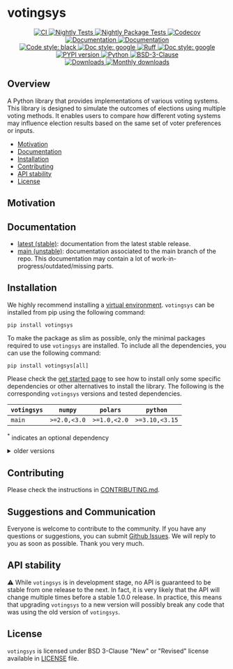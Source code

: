 # votingsys

<p align="center">
    <a href="https://github.com/durandtibo/votingsys/actions">
        <img alt="CI" src="https://github.com/durandtibo/votingsys/workflows/CI/badge.svg">
    </a>
    <a href="https://github.com/durandtibo/votingsys/actions">
        <img alt="Nightly Tests" src="https://github.com/durandtibo/votingsys/workflows/Nightly%20Tests/badge.svg">
    </a>
    <a href="https://github.com/durandtibo/votingsys/actions">
        <img alt="Nightly Package Tests" src="https://github.com/durandtibo/votingsys/workflows/Nightly%20Package%20Tests/badge.svg">
    </a>
    <a href="https://codecov.io/gh/durandtibo/votingsys">
        <img alt="Codecov" src="https://codecov.io/gh/durandtibo/votingsys/branch/main/graph/badge.svg">
    </a>
    <br/>
    <a href="https://durandtibo.github.io/votingsys/">
        <img alt="Documentation" src="https://github.com/durandtibo/votingsys/workflows/Documentation%20(stable)/badge.svg">
    </a>
    <a href="https://durandtibo.github.io/votingsys/">
        <img alt="Documentation" src="https://github.com/durandtibo/votingsys/workflows/Documentation%20(unstable)/badge.svg">
    </a>
    <br/>
    <a href="https://github.com/psf/black">
        <img  alt="Code style: black" src="https://img.shields.io/badge/code%20style-black-000000.svg">
    </a>
    <a href="https://google.github.io/styleguide/pyguide.html#s3.8-comments-and-docstrings">
        <img  alt="Doc style: google" src="https://img.shields.io/badge/%20style-google-3666d6.svg">
    </a>
    <a href="https://github.com/astral-sh/ruff">
        <img src="https://img.shields.io/endpoint?url=https://raw.githubusercontent.com/astral-sh/ruff/main/assets/badge/v2.json" alt="Ruff" style="max-width:100%;">
    </a>
    <a href="https://github.com/guilatrova/tryceratops">
        <img  alt="Doc style: google" src="https://img.shields.io/badge/try%2Fexcept%20style-tryceratops%20%F0%9F%A6%96%E2%9C%A8-black">
    </a>
    <br/>
    <a href="https://pypi.org/project/votingsys/">
        <img alt="PYPI version" src="https://img.shields.io/pypi/v/votingsys">
    </a>
    <a href="https://pypi.org/project/votingsys/">
        <img alt="Python" src="https://img.shields.io/pypi/pyversions/votingsys.svg">
    </a>
    <a href="https://opensource.org/licenses/BSD-3-Clause">
        <img alt="BSD-3-Clause" src="https://img.shields.io/pypi/l/votingsys">
    </a>
    <br/>
    <a href="https://pepy.tech/project/votingsys">
        <img  alt="Downloads" src="https://static.pepy.tech/badge/votingsys">
    </a>
    <a href="https://pepy.tech/project/votingsys">
        <img  alt="Monthly downloads" src="https://static.pepy.tech/badge/votingsys/month">
    </a>
    <br/>
</p>

## Overview

A Python library that provides implementations of various voting systems.
This library is designed to simulate the outcomes of elections using multiple voting methods.
It enables users to compare how different voting systems may influence election results based on the
same set of voter preferences or inputs.

- [Motivation](#motivation)
- [Documentation](https://durandtibo.github.io/votingsys/)
- [Installation](#installation)
- [Contributing](#contributing)
- [API stability](#api-stability)
- [License](#license)

## Motivation

## Documentation

- [latest (stable)](https://durandtibo.github.io/votingsys/): documentation from the latest stable
  release.
- [main (unstable)](https://durandtibo.github.io/votingsys/main/): documentation associated to the
  main branch of the repo. This documentation may contain a lot of work-in-progress/outdated/missing
  parts.

## Installation

We highly recommend installing
a [virtual environment](https://packaging.python.org/guides/installing-using-pip-and-virtual-environments/).
`votingsys` can be installed from pip using the following command:

```shell
pip install votingsys
```

To make the package as slim as possible, only the minimal packages required to use `votingsys` are
installed.
To include all the dependencies, you can use the following command:

```shell
pip install votingsys[all]
```

Please check the [get started page](https://durandtibo.github.io/votingsys/get_started) to see how
to install only some specific dependencies or other alternatives to install the library.
The following is the corresponding `votingsys` versions and tested dependencies.

| `votingsys` | `numpy`      | `polars`     | `python`       |
|-------------|--------------|--------------|----------------|
| `main`      | `>=2.0,<3.0` | `>=1.0,<2.0` | `>=3.10,<3.15` |

<sup>*</sup> indicates an optional dependency

<details>
    <summary>older versions</summary>

</details>

## Contributing

Please check the instructions in [CONTRIBUTING.md](.github/CONTRIBUTING.md).

## Suggestions and Communication

Everyone is welcome to contribute to the community.
If you have any questions or suggestions, you can
submit [Github Issues](https://github.com/durandtibo/votingsys/issues).
We will reply to you as soon as possible. Thank you very much.

## API stability

:warning: While `votingsys` is in development stage, no API is guaranteed to be stable from one
release to the next.
In fact, it is very likely that the API will change multiple times before a stable 1.0.0 release.
In practice, this means that upgrading `votingsys` to a new version will possibly break any code
that was using the old version of `votingsys`.

## License

`votingsys` is licensed under BSD 3-Clause "New" or "Revised" license available
in [LICENSE](LICENSE) file.
